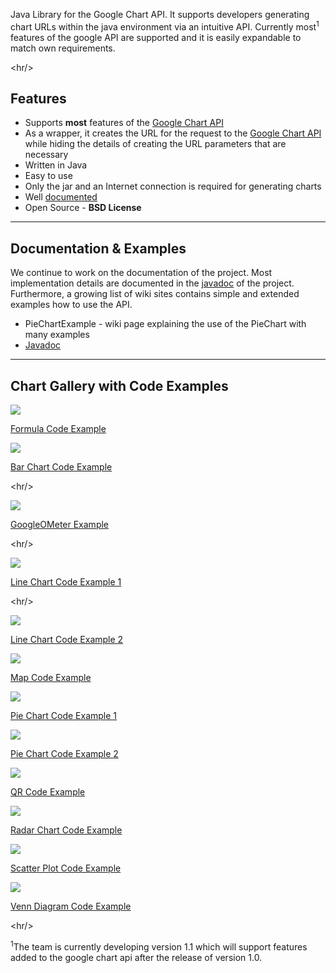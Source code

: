 Java Library for the Google Chart API. It supports developers generating chart URLs within the java environment via an intuitive API. Currently most<sup>1</sup> features of the google API are supported and it is easily expandable to match own requirements.



&lt;hr/&gt;


## Features ##


  * Supports **most** features of the [Google Chart API](http://code.google.com/apis/chart/)
  * As a wrapper, it creates the URL for the request to the [Google Chart API](http://code.google.com/apis/chart/) while hiding the details of creating the URL parameters that are necessary
  * Written in Java
  * Easy to use
  * Only the jar and an Internet connection is required for generating charts
  * Well [documented](http://www.toolforge.de/javadoc/googlechartwrapper/index.html)
  * Open Source - **BSD License**


---

## Documentation & Examples ##
We continue to work on the documentation of the project. Most implementation details are documented in the [javadoc](http://www.toolforge.de/javadoc/googlechartwrapper/index.html) of the project. Furthermore, a growing list of wiki sites
contains simple and extended examples how to use the API.

  * PieChartExample - wiki page explaining the use of the PieChart with many examples
  * [Javadoc](http://www.toolforge.de/javadoc/googlechartwrapper/index.html)


---


## Chart Gallery with Code Examples ##

<p><img src='http://chart.apis.google.com/chart?cht=tx&chl=e^{\mathrm{i}\,\pi}%2B1=0\&nonsense=something_that_ends_with.png' />
</p>
<p>
<a href='http://code.google.com/p/googlechartwrapper/source/browse/trunk/googlechartwrapper/unitTests/FormulaTest.java#17'>Formula Code Example</a>
</p>

<p>
<img src='http://chart.apis.google.com/chart?cht=bvg&chs=300x300&chbh=a&chco=ffc800&chd=t:24,24,64,80,40,16&chm=D,ff7a59,0,0,5&chtt=Heights+of+Black+Cherry+trees&chxl=2:|Height (feet)|3:|Frequency&chxp=2,50|3,50&chxr=0,60,90,5|1,0,10,2&chxt=x,y,x,y&nonsense=something_that_ends_with.png' />
</p>
<p><a href='http://code.google.com/p/googlechartwrapper/source/browse/trunk/googlechartwrapper/unitTests/BarChartTest.java#36'>Bar Chart Code Example </a>
</p>


&lt;hr/&gt;

<p><img src='http://chart.apis.google.com/chart?cht=gom&chs=225x125&chd=t:70.0&chl=Hello&nonsense=something_that_ends_with.png' />
</p>
<p>
<a href='http://code.google.com/p/googlechartwrapper/source/browse/trunk/googlechartwrapper/unitTests/GoogleOMeterTest.java#26'>GoogleOMeter Example</a>
</p>


&lt;hr/&gt;

<p><img src='http://chart.apis.google.com/chart?cht=lc&chs=600x350&chd=s:CDDDDEEFGIJLLKIKLLMNJ&chdl=Dow Jones&chls=5.0,0.0,0.0&chm=d,0000ff,0,-1,10|B,ff0000,0,0,0|N*p1*,000000,0,-5,10,-1&chtt=Dow+Jones+89-09&chxr=0,1989,2009,2&chxt=x&nonsense=something_that_ends_with.png' />
</p>
<p><a href='http://code.google.com/p/googlechartwrapper/source/browse/trunk/googlechartwrapper/unitTests/LineChartTest.java#85'>Line Chart Code Example 1</a>
</p>


&lt;hr/&gt;


<p><img src='http://chart.apis.google.com/chart?cht=lxy&chs=300x300&chco=000000,ff9d0a&chd=t:10.0,20.0,30.0,45.0,58.0,60.0,80.0|34.0,12.0,89.0,45.0,70.0,80.0,110.0|-1.0|25.0,26.0,25.0,70.0&chls=1.0,0.0,0.0|5.0,2.0,2.0&chtt=xyLineChart&nonsense=something_that_ends_with.png' />
</p>
<p>
<a href='http://code.google.com/p/googlechartwrapper/source/browse/trunk/googlechartwrapper/unitTests/LineChartTest.java#63'>Line Chart Code Example 2</a>
</p>
<p><img src='http://chart.apis.google.com/chart?cht=t&chs=400x200&chtm=europe&chld=DEFRBEITROBGLTSEDKLVSKLUSIEEMTESFINLCZATHUGRPLGBIEPTCY&chd=t:100,100,100,100,0,0,0,0,0,0,0,100,0,0,0,0,0,100,0,0,0,0,0,0,0,0,0&chco=c0c0c0,ffff00,ffd700&chf=bg,s,0000ff&nonsense=something_that_ends_with.png' />
</p>
<p>
<a href='http://code.google.com/p/googlechartwrapper/source/browse/trunk/googlechartwrapper/unitTests/MapTest.java#45'>Map Code Example</a>
</p>

<p><img src='http://chart.apis.google.com/chart?cht=p3&chs=400x180&chd=e:..1SQ4Mh.o&chl=EU|USA|Japan|China|rest&chtt=GDP(nominal)&nonsense=something_that_ends_with.png' />
</p>
<p>
<a href='http://code.google.com/p/googlechartwrapper/source/browse/trunk/googlechartwrapper/unitTests/PieChartTest.java#128'>Pie Chart Code Example 1</a>
</p>
<p><img src='http://chart.apis.google.com/chart?cht=pc&chs=400x180&chco=0000ff|ff9d0a,ff0000&chd=e:..Go,GFUR&chl=USA|Canada|Brazil|Japan&nonsense=something_that_ends_with.png' />
</p>
<p>
<a href='http://code.google.com/p/googlechartwrapper/source/browse/trunk/googlechartwrapper/unitTests/PieChartTest.java#94'>Pie Chart Code Example 2</a>
</p>

<p><img src='http://chart.apis.google.com/chart?chs=300x300&cht=qr&chl=made%20in%20germany&choe=UTF-8&nonsense=something_that_ends_with.png' />
</p>
<p>
<a href='http://code.google.com/p/googlechartwrapper/source/browse/trunk/googlechartwrapper/unitTests/QRCodeTest.java#51'>QR Code Example</a>
</p>

<p><img src='http://chart.apis.google.com/chart?cht=r&chs=400x400&chco=00ff00&chd=t:30,50,50,80,20,30&chls=3.5,0.0,0.0&chm=a,ff0000,0,3.0,10|h,ffff00,0,-1,1&chtt=free+time+activities&chxl=0:|Math|Coding (Java)|Music|Sport|Reading|1:|0|20|40|60|100&chxr=1,0,100&chxt=x,y&nonsense=something_that_ends_with.png' />
</p>
<p>
<a href='http://code.google.com/p/googlechartwrapper/source/browse/trunk/googlechartwrapper/unitTests/RadarChartTest.java#81'>Radar Chart Code Example</a>
</p>

<p><img src='http://chart.apis.google.com/chart?cht=s&chs=600x450&chd=t:10,50,30,45,65,95,20,80,40|20,40,40,15,85,95,80,20,20|100,30,50,75,40,35,80,100,10&chg=30.0,15.0,12.0,12.0,25.0,25.0&chm=a,ff0000,1,-1,20,-1&chtt=Scatter Plot&chts=ffffff,12&nonsense=something_that_ends_with.png' />
</p>
<p>
<a href='http://code.google.com/p/googlechartwrapper/source/browse/trunk/googlechartwrapper/unitTests/ScatterPlotTest.java#106'>Scatter Plot Code Example</a>
</p>

<p><img src='http://chart.apis.google.com/chart?cht=v&chs=200x200&chd=e:BkBQA8AeAeAeAK&chdl=A|B|C&chdlp=r&chtt=Venn+Diagramm&nonsense=something_that_ends_with.png' />
</p>
<p>
<a href='http://code.google.com/p/googlechartwrapper/source/browse/trunk/googlechartwrapper/unitTests/VennDiagramTest.java#137'>Venn Diagram Code Example</a>
</p>



&lt;hr/&gt;


<sup>1</sup>The team is currently developing version 1.1 which will support features added to the google chart api after the release of version 1.0.